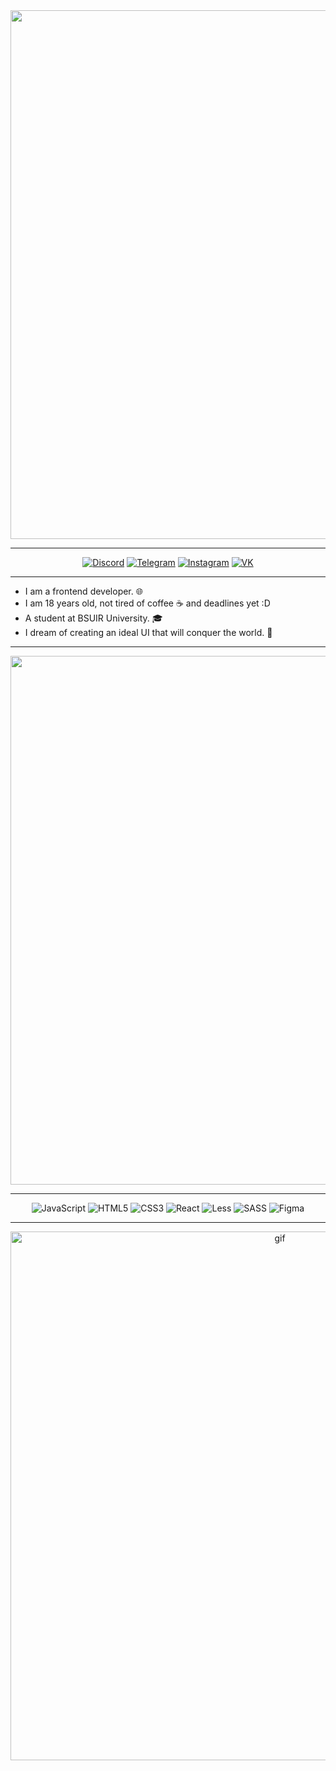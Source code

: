 <div align="center">
<img width="846" src="https://sun9-19.userapi.com/impg/c2SOnskRnHPeEBlOOvuEyb_cEeWb5I7F6sz8hw/HB6_KrQZHGk.jpg?size=1000x300&quality=95&sign=77ea53c279f9de3da9541ce183cca626&type=album">
<div>

---

<div align="center">
  <a href="https://discord.gg/vvuTrM7t"><img src="https://img.shields.io/badge/Discord-7b25c4.svg?style=for-the-badge&logo=discord&logoColor=white" alt="Discord"></a>
  <a href="https://t.me/flaty3"><img src="https://img.shields.io/badge/Telegram-7b25c4?style=for-the-badge&logo=telegram&logoColor=white" alt="Telegram"></a>
  <a href="https://www.instagram.com/__m.aks/"><img src="https://img.shields.io/badge/Instagram-7b25c4.svg?style=for-the-badge&logo=Instagram&logoColor=white" alt="Instagram"></a>
  <a href="https://m.vk.com/flaty1"><img src="https://img.shields.io/badge/вконтакте-7b25c4.svg?&style=for-the-badge&logo=vk&logoColor=white" alt="VK"></a>
</div>

---


<ul align="left">
<li>I am a frontend developer. 🌐</li>
<li>I am 18 years old, not tired of coffee ☕️ and deadlines yet :D</li>
<li>A student at BSUIR University. 🎓</li>
<li>I dream of creating an ideal UI that will conquer the world. 🌌</li>
</ul>

---

<div align="center">
<img width="846" src="https://sun9-69.userapi.com/impg/RU_OO79Txs_IrgPGBPQXLfv52HdYZzq-Gm6KTA/JihZKaRp6LU.jpg?size=1000x300&quality=95&sign=573cc795e4ab781e3353d170022e80b7&type=album">
<div>

---

<div align="center">
  <img src="https://img.shields.io/badge/javascript-%23323330.svg?style=for-the-badge&logo=javascript&logoColor=%23F7DF1E" alt="JavaScript">
  <img src="https://img.shields.io/badge/html5-%23E34F26.svg?style=for-the-badge&logo=html5&logoColor=white" alt="HTML5">
  <img src="https://img.shields.io/badge/css3-%231572B6.svg?style=for-the-badge&logo=css3&logoColor=white" alt="CSS3">
  <img src="https://img.shields.io/badge/react-%2320232a.svg?style=for-the-badge&logo=react&logoColor=%2361DAFB" alt="React">
  <img src="https://img.shields.io/badge/less-2B4C80?style=for-the-badge&logo=less&logoColor=white" alt="Less">
  <img src="https://img.shields.io/badge/SASS-hotpink.svg?style=for-the-badge&logo=SASS&logoColor=white" alt="SASS">
  <img src="https://img.shields.io/badge/figma-%23F24E1E.svg?style=for-the-badge&logo=figma&logoColor=white" alt="Figma">
</div>

---

<div align="center">
<img src="https://i.pinimg.com/originals/a1/54/89/a154899bb5bdafff43df448ecb837b14.gif" width="846" alt="gif">
</div>
